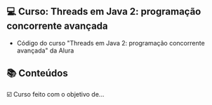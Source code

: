 ## 💻 Curso: Threads em Java 2: programação concorrente avançada

- Código do curso "Threads em Java 2: programação concorrente avançada" da Alura

## :books: Conteúdos


☑️ Curso feito com o objetivo de...
